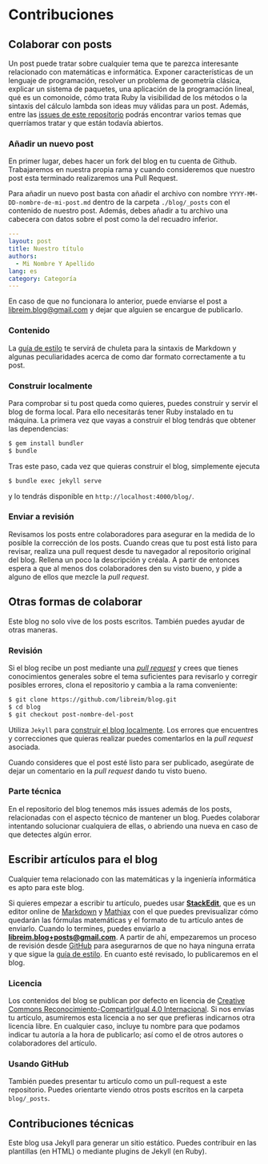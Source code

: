 # Contribuciones



## Colaborar con posts

Un post puede tratar sobre cualquier tema que te parezca interesante relacionado
con matemáticas e informática. Exponer características de un lenguaje de programación,
resolver un problema de geometría clásica, explicar un sistema de paquetes, una
aplicación de la programación lineal, qué es un comonoide, cómo trata Ruby la
visibilidad de los métodos o la sintaxis del cálculo lambda son ideas
muy válidas para un post. Además, entre las [issues de este repositorio](https://github.com/libreim/blog/labels/post) podrás encontrar
varios temas que querríamos tratar y que están todavía abiertos.

### Añadir un nuevo post

En primer lugar, debes hacer un fork del blog en tu cuenta de Github. Trabajaremos en nuestra propia rama y cuando consideremos que nuestro post esta terminado realizaremos una Pull Request.

Para añadir un nuevo post basta con añadir el archivo con nombre `YYYY-MM-DD-nombre-de-mi-post.md` dentro de la carpeta `./blog/_posts` con el contenido de nuestro post. Además, debes añadir a tu archivo una cabecera con datos sobre el post como la del recuadro inferior.

~~~yaml
---
layout: post
title: Nuestro título
authors:
  - Mi Nombre Y Apellido
lang: es
category: Categoría
---
~~~

En caso de que no funcionara lo anterior, puede enviarse
el post a libreim.blog@gmail.com y dejar que alguien se
encargue de publicarlo.


### Contenido

La [guía de estilo](//github.com/libreim/blog/blob/sites/guia-de-estilo.md) te servirá de
chuleta para la sintaxis de Markdown y algunas peculiaridades acerca de como dar
formato correctamente a tu post.

### Construir localmente

Para comprobar si tu post queda como quieres, puedes construir y servir el blog
de forma local. Para ello necesitarás tener Ruby instalado en tu máquina. La
primera vez que vayas a construir el blog tendrás que obtener las dependencias:

~~~sh
$ gem install bundler
$ bundle
~~~

Tras este paso, cada vez que quieras construir el blog, simplemente ejecuta

~~~sh
$ bundle exec jekyll serve
~~~

y lo tendrás disponible en `http://localhost:4000/blog/`.

### Enviar a revisión

Revisamos los posts entre colaboradores para asegurar en la medida de lo posible
la corrección de los posts. Cuando creas que tu post está listo para revisar,
realiza una pull request desde tu navegador al repositorio original del blog. 
Rellena un poco la descripción y créala. A partir de entonces espera a que 
al menos dos colaboradores den su visto bueno, y pide a alguno de ellos 
que mezcle la *pull request*.

## Otras formas de colaborar

Este blog no solo vive de los posts escritos. También puedes ayudar de otras
maneras.

### Revisión

Si el blog recibe un post mediante una [*pull request*](https://github.com/libreim/blog/pulls)
y crees que tienes conocimientos generales sobre el tema suficientes para
revisarlo y corregir posibles errores, clona el repositorio y cambia a la rama
conveniente:

~~~sh
$ git clone https://github.com/libreim/blog.git
$ cd blog
$ git checkout post-nombre-del-post
~~~

Utiliza `Jekyll` para [construir el blog localmente](#construir-localmente).
Los errores que encuentres y correcciones que quieras realizar puedes comentarlos
en la *pull request* asociada.

Cuando consideres que el post esté listo para ser publicado, asegúrate de dejar
un comentario en la *pull request* dando tu visto bueno.

### Parte técnica

En el repositorio del blog tenemos más issues además de los posts, relacionadas con el aspecto técnico
de mantener un blog. Puedes colaborar intentando solucionar cualquiera de ellas, o abriendo una nueva en
caso de que detectes algún error.


## Escribir artículos para el blog

Cualquier tema relacionado con las matemáticas y la ingeniería informática es apto para este blog.

Si quieres empezar a escribir tu artículo, puedes usar [**StackEdit**](https://stackedit.io/), que es un editor online de [Markdown](https://daringfireball.net/projects/markdown/)
y [Mathjax](https://www.mathjax.org/) con el que puedes previsualizar cómo quedarán las fórmulas matemáticas y el formato de tu artículo antes de enviarlo.
Cuando lo termines, puedes enviarlo a **libreim.blog+posts@gmail.com**. A partir de ahí, empezaremos un proceso de revisión desde [GitHub](https://github.com/libreim/blog/pulls)
para asegurarnos de que no haya ninguna errata y que sigue la [guía de estilo](libreim.github.io/blog/styleguide/). En cuanto
esté revisado, lo publicaremos en el blog.

### Licencia
Los contenidos del blog se publican por defecto en licencia de [Creative Commons Reconocimiento-CompartirIgual 4.0 Internacional](http://creativecommons.org/licenses/by-sa/4.0/).
Si nos envías tu artículo, asumiremos esta licencia a no ser que prefieras indicarnos otra licencia libre. En cualquier caso,
incluye tu nombre para que podamos indicar tu autoría a la hora de publicarlo; así como el de otros autores o colaboradores
del artículo.


### Usando GitHub
También puedes presentar tu artículo como un pull-request a este repositorio. Puedes orientarte viendo otros posts escritos en la carpeta `blog/_posts`.

## Contribuciones técnicas

Este blog usa Jekyll para generar un sitio estático. Puedes contribuir en las plantillas (en HTML) o mediante plugins de Jekyll (en Ruby).
